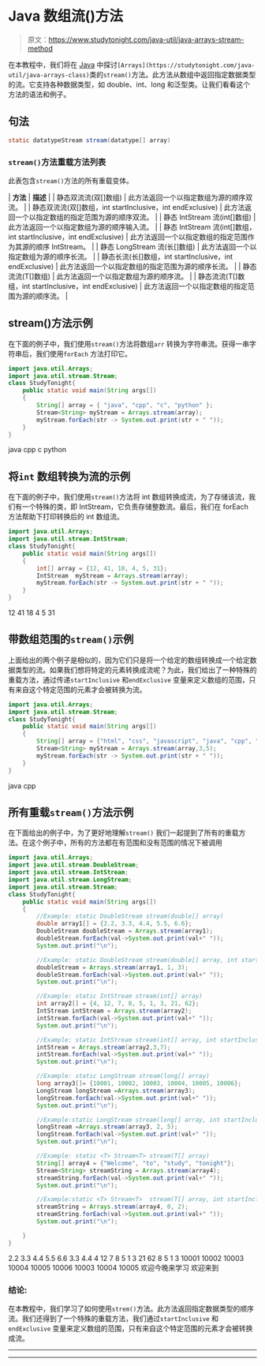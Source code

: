 # Java 数组流()方法

> 原文：<https://www.studytonight.com/java-util/java-arrays-stream-method>

在本教程中，我们将在 [Java](https://www.studytonight.com/java/) 中探讨`[Arrays](https://studytonight.com/java-util/java-arrays-class)`类的`stream()`方法。此方法从数组中返回指定数据类型的流。它支持各种数据类型，如 double、int、long 和泛型类。让我们看看这个方法的语法和例子。

## 句法

```java
static datatypeStream stream(datatype[] array)
```

### `stream()`方法重载方法列表

此表包含`stream()`方法的所有重载变体。

| **方法** | **描述** |
| 静态双流流(双[]数组) | 此方法返回一个以指定数组为源的顺序双流。 |
| 静态双流流(双[]数组，int startInclusive，int endExclusive) | 此方法返回一个以指定数组的指定范围为源的顺序双流。 |
| 静态 IntStream 流(int[]数组) | 此方法返回一个以指定数组为源的顺序输入流。 |
| 静态 IntStream 流(int[]数组，int startInclusive，int endExclusive) | 此方法返回一个以指定数组的指定范围作为其源的顺序 IntStream。 |
| 静态 LongStream 流(长[]数组) | 此方法返回一个以指定数组为源的顺序长流。 |
| 静态长流(长[]数组，int startInclusive，int endExclusive) | 此方法返回一个以指定数组的指定范围为源的顺序长流。 |
| 静态<t>流<t>流(T[]数组)</t></t> | 此方法返回一个以指定数组为源的顺序流。 |
| 静态<t>流<t>流(T[]数组，int startInclusive，int endExclusive)</t></t> | 此方法返回一个以指定数组的指定范围为源的顺序流。 |

## stream()方法示例

在下面的例子中，我们使用`stream()`方法将数组`arr` 转换为字符串流。获得一串字符串后，我们使用`forEach` 方法打印它。

```java
import java.util.Arrays;
import java.util.stream.Stream;
class StudyTonight{ 
	public static void main(String args[]) 
	{  
		String[] array = { "java", "cpp", "c", "python" }; 
		Stream<String> myStream = Arrays.stream(array); 
		myStream.forEach(str -> System.out.print(str + " ")); 
	}
}
```

java cpp c python

## 将`int` 数组转换为流的示例

在下面的例子中，我们使用`stream()`方法将 int 数组转换成流，为了存储该流，我们有一个特殊的类，即 IntStream，它负责存储整数流。最后，我们在 forEach 方法帮助下打印转换后的 int 数组流。

```java
import java.util.Arrays;
import java.util.stream.IntStream;
class StudyTonight{ 
	public static void main(String args[]) 
	{  
		int[] array = {12, 41, 18, 4, 5, 31}; 
		IntStream  myStream = Arrays.stream(array); 
		myStream.forEach(str -> System.out.print(str + " ")); 		
	}
}
```

12 41 18 4 5 31

## 带数组范围的`stream()`示例

上面给出的两个例子是相似的，因为它们只是将一个给定的数组转换成一个给定数据类型的流。如果我们想将特定的元素转换成流呢？为此，我们给出了一种特殊的重载方法，通过传递`startInclusive` 和`endExclusive` 变量来定义数组的范围，只有来自这个特定范围的元素才会被转换为流。

```java
import java.util.Arrays;
import java.util.stream.Stream;
class StudyTonight{ 
	public static void main(String args[]) 
	{  
		String[] array = {"html", "css", "javascript", "java", "cpp", "c", "python" }; 
		Stream<String> myStream = Arrays.stream(array,3,5); 
		myStream.forEach(str -> System.out.print(str + " ")); 		
	}
}
```

java cpp

## 所有重载`stream()`方法示例

在下面给出的例子中，为了更好地理解`stream()` 我们一起提到了所有的重载方法。在这个例子中，所有的方法都在有范围和没有范围的情况下被调用

```java
import java.util.Arrays;
import java.util.stream.DoubleStream;
import java.util.stream.IntStream;
import java.util.stream.LongStream;
import java.util.stream.Stream;
class StudyTonight{ 
	public static void main(String args[]) 
	{  
		//Example: static DoubleStream stream(double[] array)
		double array1[] = {2.2, 3.3, 4.4, 5.5, 6.6};
		DoubleStream doubleStream = Arrays.stream(array1);
		doubleStream.forEach(val->System.out.print(val+" "));
		System.out.print("\n");

		//Example: static DoubleStream stream(double[] array, int startInclusive, int endExclusive)
		doubleStream = Arrays.stream(array1, 1, 3);
		doubleStream.forEach(val->System.out.print(val+" "));
		System.out.print("\n");

		//Example: static IntStream	stream(int[] array)
		int array2[] = {4, 12, 7, 8, 5, 1, 3, 21, 62};
		IntStream intStream = Arrays.stream(array2);
		intStream.forEach(val->System.out.print(val+" "));
		System.out.print("\n");

		//Example: static IntStream	stream(int[] array, int startInclusive, int endExclusive)
		intStream = Arrays.stream(array2,3,7);
		intStream.forEach(val->System.out.print(val+" "));
		System.out.print("\n");

		//Example: static LongStream stream(long[] array)
		long array3[]= {10001, 10002, 10003, 10004, 10005, 10006};
		LongStream longStream =Arrays.stream(array3);
		longStream.forEach(val->System.out.print(val+" "));
		System.out.print("\n");

		//Example:static LongStream	stream(long[] array, int startInclusive, int endExclusive)
		longStream =Arrays.stream(array3, 2, 5);
		longStream.forEach(val->System.out.print(val+" "));
		System.out.print("\n");

		//Example: static <T> Stream<T>	stream(T[] array)
		String[] array4 = {"Welcome", "to", "study", "tonight"}; 
		Stream<String> streamString = Arrays.stream(array4); 
		streamString.forEach(val->System.out.print(val+" "));
		System.out.print("\n");

		//Example:static <T> Stream<T>	stream(T[] array, int startInclusive, int endExclusive)
		streamString = Arrays.stream(array4, 0, 2); 
		streamString.forEach(val->System.out.print(val+" "));
		System.out.print("\n");

	}
}
```

2.2 3.3 4.4 5.5 6.6
3.3 4.4
4 12 7 8 5 1 3 21 62
8 5 1 3
10001 10002 10003 10004 10005 10006
10003 10004 10005
欢迎今晚来学习
欢迎来到

### 结论:

在本教程中，我们学习了如何使用`strem()`方法。此方法返回指定数据类型的顺序流。我们还得到了一个特殊的重载方法，我们通过`startInclusive` 和`endExclusive` 变量来定义数组的范围，只有来自这个特定范围的元素才会被转换成流。

* * *

* * *